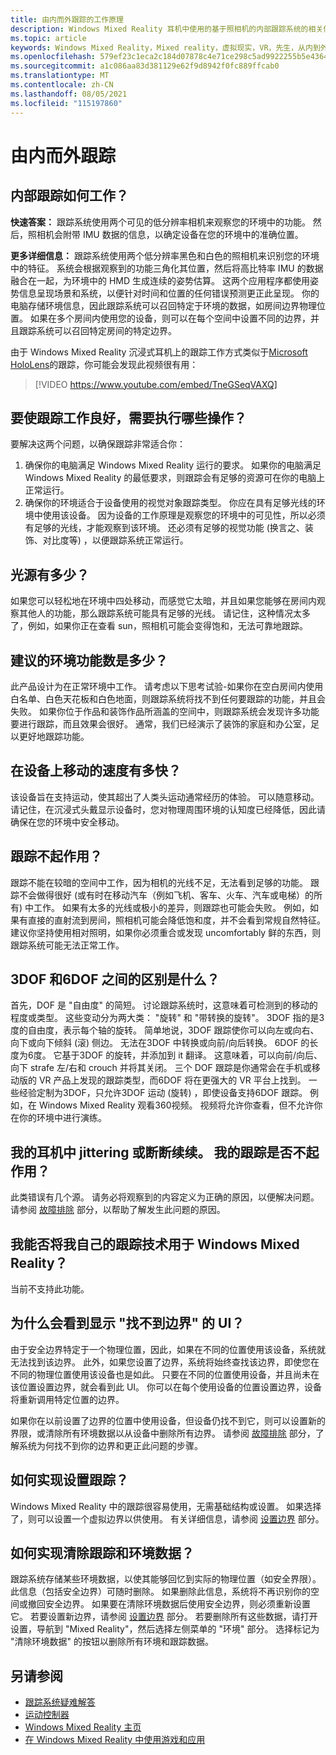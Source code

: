 ```yaml
---
title: 由内而外跟踪的工作原理
description: Windows Mixed Reality 耳机中使用的基于照相机的内部跟踪系统的相关信息。
ms.topic: article
keywords: Windows Mixed Reality，Mixed reality，虚拟现实，VR，先生，从内到外，内部，跟踪，照相机
ms.openlocfilehash: 579ef23c1eca2c184d07878c4e71ce298c5ad9922255b5e43643458a256b61bf
ms.sourcegitcommit: a1c086aa83d381129e62f9d8942f0fc889ffcab0
ms.translationtype: MT
ms.contentlocale: zh-CN
ms.lasthandoff: 08/05/2021
ms.locfileid: "115197860"
---
```

# <a name="inside-out-tracking"></a>由内而外跟踪

## <a name="how-does-inside-out-tracking-work"></a>内部跟踪如何工作？

**快速答案：** 跟踪系统使用两个可见的低分辨率相机来观察您的环境中的功能。 然后，照相机会附带 IMU 数据的信息，以确定设备在您的环境中的准确位置。

**更多详细信息：** 跟踪系统使用两个低分辨率黑色和白色的照相机来识别您的环境中的特征。 系统会根据观察到的功能三角化其位置，然后将高比特率 IMU 的数据融合在一起，为环境中的 HMD 生成连续的姿势估算。 这两个应用程序都使用姿势信息呈现场景和系统，以便针对时间和位置的任何错误预测更正此呈现。 你的电脑存储环境信息，因此跟踪系统可以召回特定于环境的数据，如房间边界物理位置。 如果在多个房间内使用您的设备，则可以在每个空间中设置不同的边界，并且跟踪系统可以召回特定房间的特定边界。

由于 Windows Mixed Reality 沉浸式耳机上的跟踪工作方式类似于[Microsoft HoloLens](https://www.microsoft.com/en-us/hololens)的跟踪，你可能会发现此视频很有用：

>[!VIDEO https://www.youtube.com/embed/TneGSeqVAXQ]

## <a name="what-do-i-need-to-make-tracking-work-well"></a>要使跟踪工作良好，需要执行哪些操作？

要解决这两个问题，以确保跟踪非常适合你：
1. 确保你的电脑满足 Windows Mixed Reality 运行的要求。 如果你的电脑满足 Windows Mixed Reality 的最低要求，则跟踪会有足够的资源可在你的电脑上正常运行。
2. 确保你的环境适合于设备使用的视觉对象跟踪类型。 你应在具有足够光线的环境中使用该设备。 因为设备的工作原理是观察您的环境中的可见性，所以必须有足够的光线，才能观察到该环境。 还必须有足够的视觉功能 (换言之、装饰、对比度等) ，以便跟踪系统正常运行。

## <a name="how-much-light-is-enough-light"></a>光源有多少？

如果您可以轻松地在环境中四处移动，而感觉它太暗，并且如果您能够在房间内观察其他人的功能，那么跟踪系统可能具有足够的光线。 请记住，这种情况太多了，例如，如果你正在查看 sun，照相机可能会变得饱和，无法可靠地跟踪。 

## <a name="what-is-the-recommended-number-of-environmental-features"></a>建议的环境功能数是多少？

此产品设计为在正常环境中工作。 请考虑以下思考试验-如果你在空白房间内使用白名单、白色天花板和白色地面，则跟踪系统将找不到任何要跟踪的功能，并且会失败。 如果你位于作品和装饰作品所涵盖的空间中，则跟踪系统会发现许多功能要进行跟踪，而且效果会很好。 通常，我们已经演示了装饰的家庭和办公室，足以更好地跟踪功能。

## <a name="how-fast-can-i-move-with-the-device"></a>在设备上移动的速度有多快？

该设备旨在支持运动，使其超出了人类头运动通常经历的体验。 可以随意移动。 请记住，在沉浸式头戴显示设备时，您对物理周围环境的认知度已经降低，因此请确保在您的环境中安全移动。

## <a name="where-will-tracking-not-work"></a>跟踪不起作用？

跟踪不能在较暗的空间中工作，因为相机的光线不足，无法看到足够的功能。 跟踪不会做得很好 (或有时在移动汽车（例如飞机、客车、火车、汽车或电梯）的所有) 中工作。 如果有太多的光线或极小的差异，则跟踪也可能会失败。 例如，如果有直接的直射流到房间，照相机可能会降低饱和度，并不会看到常规自然特征。 建议你坚持使用相对照明，如果你必须重合或发现 uncomfortably 鲜的东西，则跟踪系统可能无法正常工作。 

## <a name="what-is-the-difference-between-3dof-and-6dof"></a>3DOF 和6DOF 之间的区别是什么？

首先，DOF 是 "自由度" 的简短。 讨论跟踪系统时，这意味着可检测到的移动的程度或类型。 这些变动分为两大类： "旋转" 和 "带转换的旋转"。 3DOF 指的是3度的自由度，表示每个轴的旋转。 简单地说，3DOF 跟踪使你可以向左或向右、向下或向下倾斜 (滚) 侧边。 无法在3DOF 中转换或向前/向后转换。 6DOF 的长度为6度。 它基于3DOF 的旋转，并添加到 it 翻译。 这意味着，可以向前/向后、向下 strafe 左/右和 crouch 并将其关闭。 三个 DOF 跟踪是你通常会在手机或移动版的 VR 产品上发现的跟踪类型，而6DOF 将在更强大的 VR 平台上找到。 一些经验定制为3DOF，只允许3DOF 运动 (旋转) ，即使设备支持6DOF 跟踪。 例如，在 Windows Mixed Reality 观看360视频。 视频将允许你查看，但不允许你在你的环境中进行演练。

## <a name="things-are-jittering-or-stuttering-in-my-headset-is-my-tracking-not-working"></a>我的耳机中 jittering 或断断续续。 我的跟踪是否不起作用？

此类错误有几个源。 请务必将观察到的内容定义为正确的原因，以便解决问题。 请参阅 [故障排除](tracking.md) 部分，以帮助了解发生此问题的原因。

## <a name="can-i-bring-my-own-tracking-technology-to-windows-mixed-reality"></a>我能否将我自己的跟踪技术用于 Windows Mixed Reality？

当前不支持此功能。

## <a name="why-do-i-see-ui-that-says-cant-find-your-boundary"></a>为什么会看到显示 "找不到边界" 的 UI？

由于安全边界特定于一个物理位置，因此，如果在不同的位置使用该设备，系统就无法找到该边界。 此外，如果您设置了边界，系统将始终查找该边界，即使您在不同的物理位置使用该设备也是如此。 只要在不同的位置使用设备，并且尚未在该位置设置边界，就会看到此 UI。 你可以在每个使用设备的位置设置边界，设备将重新调用特定位置的边界。

如果你在以前设置了边界的位置中使用设备，但设备仍找不到它，则可以设置新的界限，或清除所有环境数据以从设备中删除所有边界。 请参阅 [故障排除](tracking.md) 部分，了解系统为何找不到你的边界和更正此问题的步骤。

## <a name="how-do-i-set-up-tracking"></a>如何实现设置跟踪？

Windows Mixed Reality 中的跟踪很容易使用，无需基础结构或设置。 如果选择了，则可以设置一个虚拟边界以供使用。 有关详细信息，请参阅 [设置边界](set-up-windows-mixed-reality.md#set-up-your-room-boundary) 部分。

## <a name="how-do-i-clear-tracking-and-environment-data"></a>如何实现清除跟踪和环境数据？

跟踪系统存储某些环境数据，以使其能够回忆到实际的物理位置（如安全界限）。 此信息（包括安全边界）可随时删除。 如果删除此信息，系统将不再识别你的空间或撤回安全边界。 如果要在清除环境数据后使用安全边界，则必须重新设置它。 若要设置新边界，请参阅 [设置边界](set-up-windows-mixed-reality.md#set-up-your-room-boundary) 部分。 若要删除所有这些数据，请打开设置，导航到 "Mixed Reality"，然后选择左侧菜单的 "环境" 部分。 选择标记为 "清除环境数据" 的按钮以删除所有环境和跟踪数据。

## <a name="see-also"></a>另请参阅
* [跟踪系统疑难解答](tracking.md)
* [运动控制器](controllers-in-wmr.md)
* [Windows Mixed Reality 主页](your-mixed-reality-home.md)
* [在 Windows Mixed Reality 中使用游戏和应用](using-games-and-apps-in-windows-mixed-reality.md)
